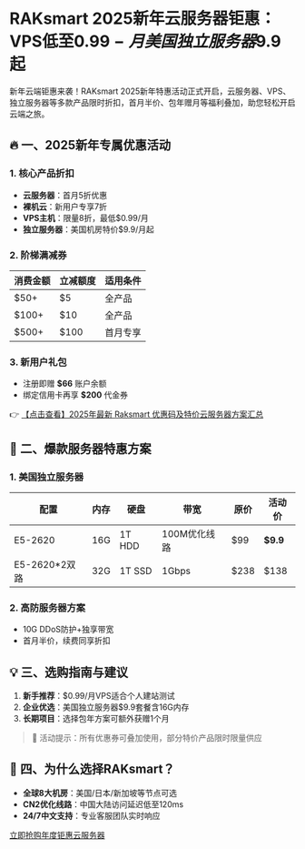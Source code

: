 # RAKsmart 2025新年云服务器钜惠：VPS低至$0.99-月 美国独立服务器$9.9起

新年云端钜惠来袭！RAKsmart 2025新年特惠活动正式开启，云服务器、VPS、独立服务器等多款产品限时折扣，首月半价、包年赠月等福利叠加，助您轻松开启云端之旅。

## 🔥 一、2025新年专属优惠活动

### 1. 核心产品折扣
- **云服务器**：首月5折优惠
- **裸机云**：新用户专享7折
- **VPS主机**：限量8折，最低$0.99/月
- **独立服务器**：美国机房特价$9.9/月起

### 2. 阶梯满减券
| 消费金额 | 立减额度 | 适用条件 |
|----------|----------|----------|
| $50+     | $5       | 全产品   |
| $100+    | $10      | 全产品   |
| $500+    | $100     | 首月专享|

### 3. 新用户礼包
- 注册即赠 **$66** 账户余额
- 绑定信用卡再享 **$200** 代金券

👉 [【点击查看】2025年最新 Raksmart 优惠码及特价云服务器方案汇总](https://bit.ly/raksmart)

## 🚀 二、爆款服务器特惠方案

### 1. 美国独立服务器
| 配置               | 内存 | 硬盘   | 带宽         | 原价   | 活动价 |
|--------------------|------|--------|--------------|--------|--------|
| E5-2620           | 16G  | 1T HDD | 100M优化线路 | $99    | **$9.9** |
| E5-2620*2双路     | 32G  | 1T SSD | 1Gbps        | $238   | $138   |

### 2. 高防服务器方案
- 10G DDoS防护+独享带宽
- 首月半价，续费同享折扣

## 💡 三、选购指南与建议

1. **新手推荐**：$0.99/月VPS适合个人建站测试
2. **企业优选**：美国独立服务器$9.9套餐含16G内存
3. **长期项目**：选择包年方案可额外获赠1个月

> 📌 活动提示：所有优惠券可叠加使用，部分特价产品限时限量供应

## 🌟 四、为什么选择RAKsmart？

- **全球8大机房**：美国/日本/新加坡等节点可选
- **CN2优化线路**：中国大陆访问延迟低至120ms
- **24/7中文支持**：专业客服团队实时响应

[立即抢购年度钜惠云服务器](https://bit.ly/raksmart)